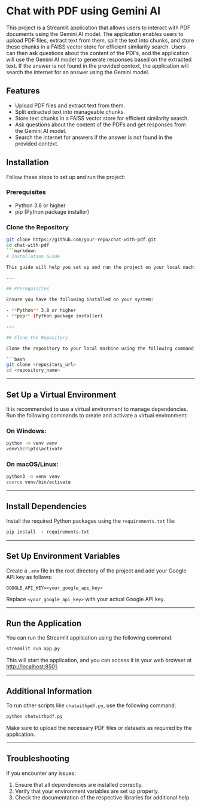 # Chat with PDF using Gemini AI

This project is a Streamlit application that allows users to interact with PDF documents using the Gemini AI model. The application enables users to upload PDF files, extract text from them, split the text into chunks, and store these chunks in a FAISS vector store for efficient similarity search. Users can then ask questions about the content of the PDFs, and the application will use the Gemini AI model to generate responses based on the extracted text. If the answer is not found in the provided context, the application will search the internet for an answer using the Gemini model.

## Features

- Upload PDF files and extract text from them.
- Split extracted text into manageable chunks.
- Store text chunks in a FAISS vector store for efficient similarity search.
- Ask questions about the content of the PDFs and get responses from the Gemini AI model.
- Search the internet for answers if the answer is not found in the provided context.

## Installation

Follow these steps to set up and run the project:

### Prerequisites

- Python 3.8 or higher
- pip (Python package installer)

### Clone the Repository

```sh
git clone https://github.com/your-repo/chat-with-pdf.git
cd chat-with-pdf
```markdown
# Installation Guide

This guide will help you set up and run the project on your local machine.

---

## Prerequisites

Ensure you have the following installed on your system:

- **Python** 3.8 or higher  
- **pip** (Python package installer)

---

## Clone the Repository

Clone the repository to your local machine using the following command:

```bash
git clone <repository_url>
cd <repository_name>
```

---

## Set Up a Virtual Environment

It is recommended to use a virtual environment to manage dependencies. Run the following commands to create and activate a virtual environment:

### On Windows:
```bash
python -m venv venv
venv\Scripts\activate
```

### On macOS/Linux:
```bash
python3 -m venv venv
source venv/bin/activate
```

---

## Install Dependencies

Install the required Python packages using the `requirements.txt` file:

```bash
pip install -r requirements.txt
```

---

## Set Up Environment Variables

Create a `.env` file in the root directory of the project and add your Google API key as follows:

```
GOOGLE_API_KEY=<your_google_api_key>
```

Replace `<your_google_api_key>` with your actual Google API key.

---

## Run the Application

You can run the Streamlit application using the following command:

```bash
streamlit run app.py
```

This will start the application, and you can access it in your web browser at [http://localhost:8501](http://localhost:8501).

---

## Additional Information

To run other scripts like `chatwithpdf.py`, use the following command:

```bash
python chatwithpdf.py
```

Make sure to upload the necessary PDF files or datasets as required by the application.

---

## Troubleshooting

If you encounter any issues:

1. Ensure that all dependencies are installed correctly.
2. Verify that your environment variables are set up properly.
3. Check the documentation of the respective libraries for additional help.

